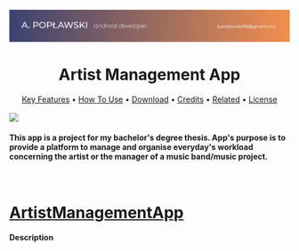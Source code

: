 <a href="https://github.com/apoplawski96/projects-summary/blob/master/assets/header.png"><img src="https://github.com/apoplawski96/projects-summary/blob/master/assets/header.png"></a>

<h1 align="center"> Artist Management App</h4>

<p align="center">
  <a href="#key-features">Key Features</a> •
  <a href="#how-to-use">How To Use</a> •
  <a href="#download">Download</a> •
  <a href="#credits">Credits</a> •
  <a href="#related">Related</a> •
  <a href="#license">License</a>
</p>

<a href="https://github.com/apoplawski96/projects-summary/blob/master/assets/ArtistManagementApp.png">
<img align="center" src="https://github.com/apoplawski96/projects-summary/blob/master/assets/ArtistManagementApp.png" /></a>

<p><h4>This app is a project for my bachelor's degree thesis. App's purpose is to provide a platform to manage and organise everyday's workload concerning the artist or the manager of a music band/music project.<h4><p>
</br>

<p><h1 align="left"><a href="https://github.com/apoplawski96/ArtistManagerApp">ArtistManagementApp</a></h1></p>
<h4>Description</h4>
